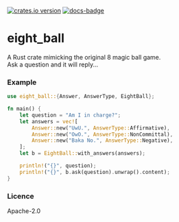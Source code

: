 [![crates.io version]][crates.io link]
[![docs-badge][]][docs]

# eight_ball
A Rust crate mimicking the original 8 magic ball game.  
Ask a question and it will reply...

### Example
```rust
use eight_ball::{Answer, AnswerType, EightBall};

fn main() {
    let question = "Am I in charge?";
    let answers = vec![
        Answer::new("UwU.", AnswerType::Affirmative),
        Answer::new("OwO.", AnswerType::NonCommittal),
        Answer::new("Baka No.", AnswerType::Negative),
    ];
    let b = EightBall::with_answers(answers);

    println!("{}", question);
    println!("{}", b.ask(question).unwrap().content);
}

```

### Licence
Apache-2.0

[crates.io link]: https://crates.io/crates/eight_ball
[crates.io version]: https://img.shields.io/crates/v/eight_ball.svg?style=flat-square
[docs]: https://docs.rs/eight_ball
[docs-badge]: https://img.shields.io/badge/docs-online-5023dd.svg?style=flat-square